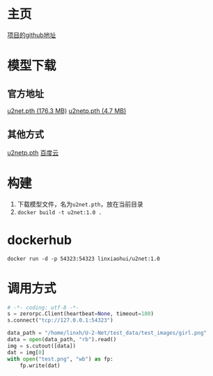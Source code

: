 # 主页
   [项目的github地址](https://github.com/NathanUA/U-2-Net)

# 模型下载

## 官方地址
   [u2net.pth (176.3 MB)](https://drive.google.com/file/d/1ao1ovG1Qtx4b7EoskHXmi2E9rp5CHLcZ/view?usp=sharing)
   [u2netp.pth (4.7 MB)](https://drive.google.com/file/d/1rbSTGKAE-MTxBYHd-51l2hMOQPT_7EPy/view?usp=sharing)

## 其他方式
   [u2netp.pth](https://anonfiles.com/T6VaP9U0o8/u2netp_pth)
   [百度云]()

# 构建
   1. 下载模型文件，名为`u2net.pth`，放在当前目录
   2. `docker build -t u2net:1.0 .`

# dockerhub

   `docker run -d -p 54323:54323 linxiaohui/u2net:1.0`

# 调用方式

```python
# -*- coding: utf-8 -*-
s = zerorpc.Client(heartbeat=None, timeout=180)
s.connect("tcp://127.0.0.1:54323")

data_path = "/home/linxh/U-2-Net/test_data/test_images/girl.png"
data = open(data_path, "rb").read()
img = s.cutout([data])
dat = img[0]
with open("test.png", "wb") as fp:
    fp.write(dat)
```
